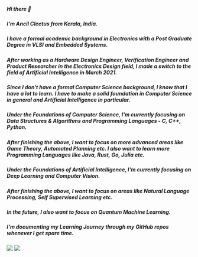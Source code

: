 ##### Hi there 👋
##### I'm Ancil Cleetus from Kerala, India.
##### I have a formal academic background in Electronics with a Post Graduate Degree in VLSI and Embedded Systems.
##### After working as a Hardware Design Engineer, Verification Engineer and Product Researcher in the Electronics Design field, I made a switch to the field of Artificial Intelligence in March 2021.
##### Since I don't have a formal Computer Science background, I know that I have a lot to learn. I have to make a solid foundation in Computer Science in general and Artificial Intelligence in particular.
##### Under the Foundations of Computer Science, I'm currently focusing on Data Structures & Algorithms and Programming Languages - C, C++, Python.
##### After finishing the above, I want to focus on more advanced areas like Game Theory, Automated Planning etc. I also want to learn more Programming Languages like Java, Rust, Go, Julia etc.
##### Under the Foundations of Artificial Intelligence, I'm currently focusing on Deep Learning and Computer Vision.
##### After finishing the above, I want to focus on areas like Natural Language Processing, Self Supervised Learning etc.
##### In the future, I also want to focus on Quantum Machine Learning.
##### I'm documenting my Learning Journey through my GitHub repos whenever I get spare time.


<img src="https://github-readme-stats.vercel.app/api?username=ancilcleetus&show_icons=true&theme=dark"/>

<img src="https://github-readme-stats.vercel.app/api/top-langs?username=ancilcleetus&hide=Jupyter Notebook&layout=compact&theme=dark"/>

<!--
**ancilcleetus/ancilcleetus** is a ✨ _special_ ✨ repository because its `README.md` (this file) appears on your GitHub profile.

Here are some ideas to get you started:

- 🔭 I’m currently working on ...
- 🌱 I’m currently learning ...
- 👯 I’m looking to collaborate on ...
- 🤔 I’m looking for help with ...
- 💬 Ask me about ...
- 📫 How to reach me: ...
- 😄 Pronouns: ...
- ⚡ Fun fact: ...
-->

